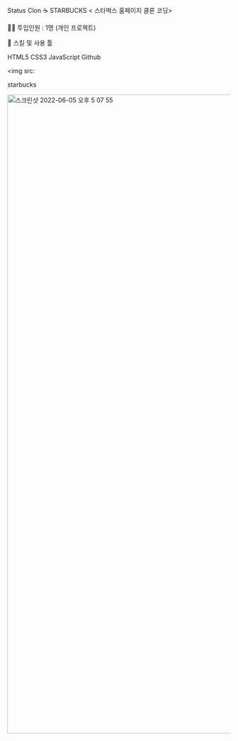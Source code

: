 Status Clon
☕️ STARBUCKS
< 스타벅스 홈페이지 클론 코딩>

👨‍💻 투입인원 : 1명 (개인 프로젝트)


🌱 스킬 및 사용 툴

HTML5 CSS3 JavaScript Github


<img src:

starbucks

<img width="1439" alt="스크린샷 2022-06-05 오후 5 07 55" src="https://user-images.githubusercontent.com/90400739/172041624-f609069b-bf3c-4dca-82ae-85c68ad65f4f.png">

